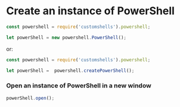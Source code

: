# Create an instance of PowerShell

```js
const powershell = require('customshells').powershell;

let powerShell = new powershell.PowerShell();
```

or:

```js
const powershell = require('customshells').powershell;

let powerShell =  powershell.createPowerShell();
```
### Open an instance of PowerShell in a new window

```js
powerShell.open();
```
